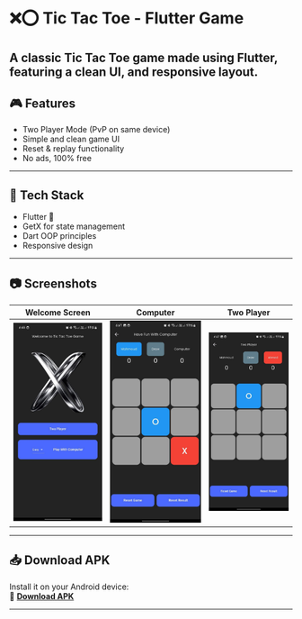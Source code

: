 # ❌⭕ Tic Tac Toe - Flutter Game

A classic **Tic Tac Toe** game made using **Flutter**, featuring a clean UI, and responsive layout.
---

## 🎮 Features

- Two Player Mode (PvP on same device)
- Simple and clean game UI
- Reset & replay functionality
- No ads, 100% free

---

## 🚀 Tech Stack

- Flutter 💙
- GetX for state management
- Dart OOP principles
- Responsive design

---

## 📷 Screenshots

| Welcome Screen | Computer | Two Player |
|------------|---------|------------|
| ![start](assets/images/welcome.jpg) | ![in_game](assets/images/computer.jpg) | ![game_over](assets/images/two_player.jpg) |

---


## 📥 Download APK

Install it on your Android device:  
📱 **[Download APK](https://drive.google.com/file/d/1k0-1t96tmNWv3cbzIa6SQ4N4lVs9BK3L/view?usp=drive_link)**

---
